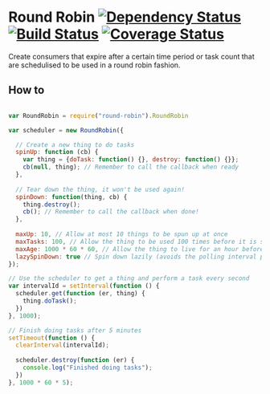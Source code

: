 Round Robin [![Dependency Status](https://david-dm.org/alanshaw/node-round-robin.png)](https://david-dm.org/alanshaw/node-round-robin) [![Build Status](https://travis-ci.org/alanshaw/node-round-robin.png)](https://travis-ci.org/alanshaw/node-round-robin) [![Coverage Status](https://coveralls.io/repos/alanshaw/node-round-robin/badge.png?branch=master)](https://coveralls.io/r/alanshaw/node-round-robin?branch=master)
===

Create consumers that expire after a certain time period or task count that are schedulised to be used in a round robin fashion.

How to
---

```javascript

var RoundRobin = require("round-robin").RoundRobin

var scheduler = new RoundRobin({

  // Create a new thing to do tasks
  spinUp: function (cb) {
    var thing = {doTask: function() {}, destroy: function() {}};
    cb(null, thing); // Remember to call the callback when ready
  },
  
  // Tear down the thing, it won't be used again!
  spinDown: function(thing, cb) {
    thing.destroy();
    cb(); // Remember to call the callback when done!
  },
  
  maxUp: 10, // Allow at most 10 things to be spun up at once
  maxTasks: 100, // Allow the thing to be used 100 times before it is spun down
  maxAge: 1000 * 60 * 60, // Allow the thing to live for an hour before it is spun down
  lazySpinDown: true // Spin down lazily (avoids the polling interval processing)
});

// Use the scheduler to get a thing and perform a task every second
var intervalId = setInterval(function () {
  scheduler.get(function (er, thing) {
    thing.doTask();
  })
}, 1000);

// Finish doing tasks after 5 minutes
setTimeout(function () {
  clearInterval(intervalId);
  
  scheduler.destroy(function (er) {
    console.log("Finished doing tasks");
  })
}, 1000 * 60 * 5);

```